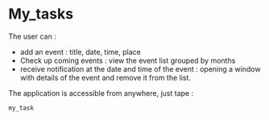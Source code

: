 # My_tasks

The user can :
- add an event : title, date, time, place
- Check up coming events : view the event list grouped by months
- receive notification at the date and time of the event : opening a window with details of the event and
remove it from the list.

The application is accessible from anywhere, just tape : 
```'sh'
my_task
```

